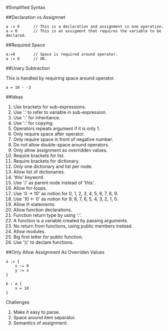 #Simplified Syntax

##Declaration vs Assigmnet

    a := 0      // This is a declaration and assignment in one operation.
    a = 0       // This is an assigment that requires the variable to be declared.

##Required Space

    a:=0        // Space is required around operator.
    a := 0      // OK.
    
##Unary Subtraction

This is handled by requiring space around operator.

    a = 10 - -3
    
##Ideas

1. Use brackets for sub-expressions.
2. Use '.' to refer to variable in sub-expression.
3. Use ':' for inheritance.
4. Use ':' for copying.
3. Operators repeats argument if it is only 1.
4. Only require space after operator.
5. Only require space in front of negative number.
4. Do not allow double-space around operators.
5. Only allow assignment as overridden values.
6. Require brackets for list.
7. Require brackets for dictionary.
8. Only one dictionary and list per node.
8. Allow list of dictionaries.
9. 'this' keyword.
10. Use '/' as parent node instead of 'this'.
4. Allow for-loops.
5. Use '0 -> 10' as notion for 0, 1, 2, 3, 4, 5, 6, 7, 8, 9.
6. Use '10 <- 0' as notion for 9, 8, 7, 6, 5, 4, 3, 2, 1, 0.
7. Allow if-statements.
8. Allow function declarations.
9. Function return type by using ':'.
10. A function is a variable created by passing arguments.
11. No return from functions, using public members instead.
9. Allow modules.
10. Big first letter for public function.
11. Use ')(' to declare functions.

##Only Allow Assignment As Overriden Values

    a := {
        x := 0
        y := x
    }
    
    b : a {
        x = 10
    }

Challenges

1. Make it easy to parse.
2. Space around item separator.
3. Semantics of assignment.
